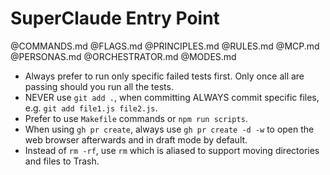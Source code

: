 # SuperClaude Entry Point

@COMMANDS.md
@FLAGS.md
@PRINCIPLES.md
@RULES.md
@MCP.md
@PERSONAS.md
@ORCHESTRATOR.md
@MODES.md

- Always prefer to run only specific failed tests first. Only once all are passing should you run all the tests.
- NEVER use `git add .`, when committing ALWAYS commit specific files, e.g. `git add file1.js file2.js`.
- Prefer to use `Makefile` commands or `npm run scripts`.
- When using `gh pr create`, always use `gh pr create -d -w` to open the web browser afterwards and in draft mode by default.
- Instead of `rm -rf`, use `rm` which is aliased to support moving directories and files to Trash.
